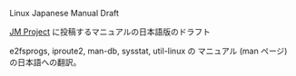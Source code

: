 Linux Japanese Manual Draft

[JM Project](http://linuxjm.osdn.jp) に投稿するマニュアルの日本語版のドラフト

e2fsprogs, iproute2, man-db, sysstat, util-linux の
マニュアル (man ページ) の日本語への翻訳。
